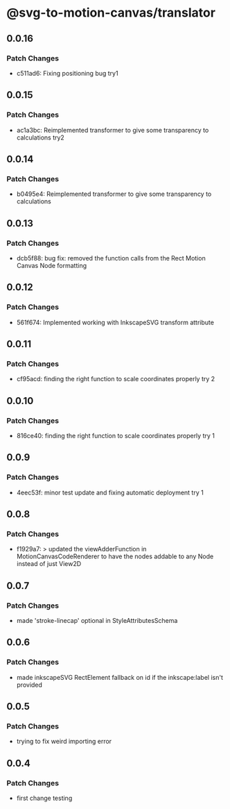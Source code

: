 # @svg-to-motion-canvas/translator

## 0.0.16

### Patch Changes

- c511ad6: Fixing positioning bug try1

## 0.0.15

### Patch Changes

- ac1a3bc: Reimplemented transformer to give some transparency to calculations try2

## 0.0.14

### Patch Changes

- b0495e4: Reimplemented transformer to give some transparency to calculations

## 0.0.13

### Patch Changes

- dcb5f88: bug fix: removed the function calls from the Rect Motion Canvas Node formatting

## 0.0.12

### Patch Changes

- 561f674: Implemented working with InkscapeSVG transform attribute

## 0.0.11

### Patch Changes

- cf95acd: finding the right function to scale coordinates properly try 2

## 0.0.10

### Patch Changes

- 816ce40: finding the right function to scale coordinates properly try 1

## 0.0.9

### Patch Changes

- 4eec53f: minor test update and fixing automatic deployment try 1

## 0.0.8

### Patch Changes

- f1929a7: > updated the viewAdderFunction in MotionCanvasCodeRenderer to have the nodes addable to any Node instead of just View2D

## 0.0.7

### Patch Changes

- made 'stroke-linecap' optional in StyleAttributesSchema

## 0.0.6

### Patch Changes

- made inkscapeSVG RectElement fallback on id if the inkscape:label isn't provided

## 0.0.5

### Patch Changes

- trying to fix weird importing error

## 0.0.4

### Patch Changes

- first change testing
